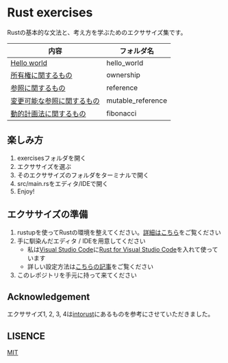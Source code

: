 # Rust exercises

Rustの基本的な文法と、考え方を学ぶためのエクササイズ集です。

|内容|フォルダ名|
|---|--------|
|[Hello world](/exercises/hello_world/)|hello_world|
|[所有権に関するもの](/exercises/ownership/)|ownership|
|[参照に関するもの](/exercises/reference/)|reference|
|[変更可能な参照に関するもの](/exercises/mutable_reference/)|mutable_reference|
|[動的計画法に関するもの](/exercises/fibonacci)|fibonacci|

## 楽しみ方

1. exercisesフォルダを開く
2. エクササイズを選ぶ
3. そのエクササイズのフォルダをターミナルで開く
4. src/main.rsをエディタ/IDEで開く
5. Enjoy!

## エクササイズの準備

1. rustupを使ってRustの環境を整えてください。[詳細はこちら](http://qiita.com/chikoski/items/b6461367e8c3875bb235)をご覧ください
2. 手に馴染んだエディタ / IDEを用意してください
   - 私は[Visual Studio Code](https://code.visualstudio.com/)に[Rust for Visual Studio Code](https://github.com/editor-rs/vscode-rust)を入れて使っています
   - 詳しい設定方法は[こちらの記事](http://qiita.com/skitoy4321/items/0bf6826f948720bed821)をご覧ください
3. このレポジトリを手元に持って来てください

## Acknowledgement 

エクササイズ1, 2, 3, 4は[intorust](https://intorust.com/)にあるものを参考にさせていただきました。

## LISENCE

[MIT](LICENSE)
